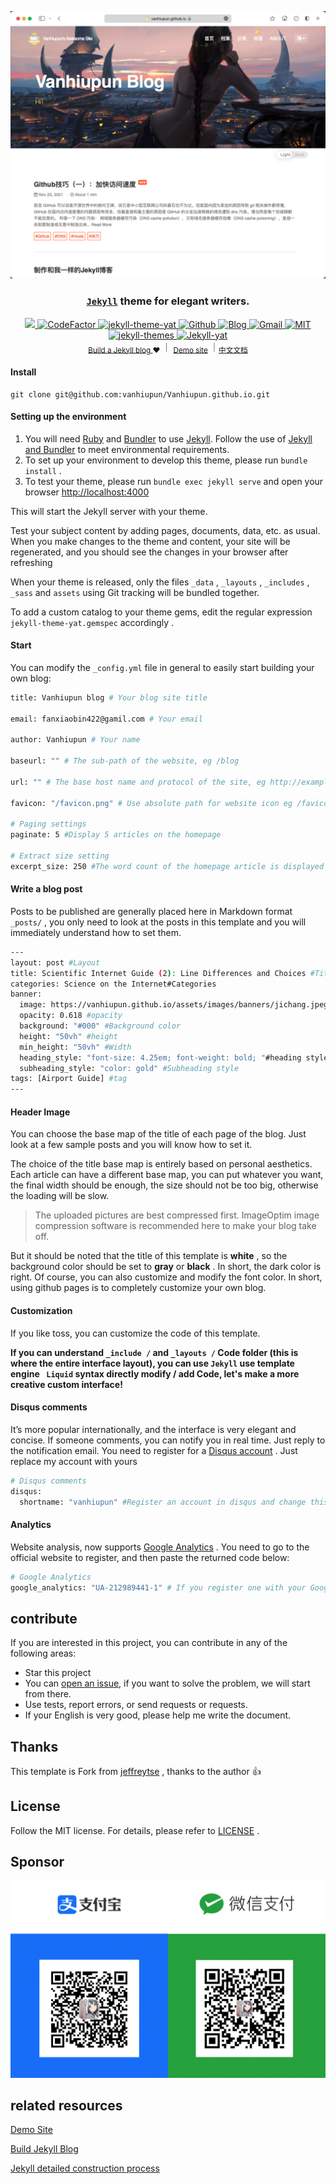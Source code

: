 <div align="center">

<p><img src="./assets/images/readme/1.png"  /></p>

<h3 align="center">
  <a href="https://jekyllrb.com/" target="_blank"><code>Jekyll</code></a> theme for elegant writers.
</h3>


<a href="https://github.com/vanhiupun/Vanhiupun.github.io/actions/workflows/jekyll.yml" target="_blank">
    <img src="https://github.com/vanhiupun/Vanhiupun.github.io/actions/workflows/jekyll.yml/badge.svg?style=flat-square&logo=github&logoColor=ffffff&color=f3a306" />
</a>

<a href="https://github.com/vanhiupun/Vanhiupun.github.io" target="_blank">
  <img src="https://www.codefactor.io/repository/github/vanhiupun/vanhiupun.github.io/badge" alt="CodeFactor" />
</a>
  
<a href="https://rubygems.org/gems/jekyll-theme-yat" target="_blank">
    <img src="https://img.shields.io/gem/v/jekyll-theme-yat?style=flat-square"     alt="jekyll-theme-yat" />
</a> 

<a href="https://github.com/vanhiupun" target="_blank">
    <img src="https://img.shields.io/badge/Github%20Repository-222222?style=flat-square&logo=github&logoColor=ffffff"
     alt="Github" />
</a> 
      
<a href="https://vanhiupun.github.io" target="_blank">
    <img src="https://img.shields.io/badge/Github%20Page-222222?style=flat-square&logo=github&logoColor=ffffff" 
     alt="Blog" />
</a> 
      
<a href="mailto:fanxiaobin422@gmail.com" target="_blank">
    <img src="https://img.shields.io/badge/Send%20me%20Gmail-EA4335?style=flat-square&logo=Gmail&logoColor=ffffff" 
     alt="Gmail" />
</a> 
      
<a href="https://github.com/vanhiupun/Vanhiupun.github.io/blob/c0c037532393ee2718892f87b200a0bbe33e7eb9/License" target="_blank">
    <img src="https://img.shields.io/badge/License%20MIT-f2cb05?style=flat-square&logo=Mitsubishi&logoColor=222222" 
     alt="MIT" />
</a>
      
<a href="http://jekyllthemes.org/" target="_blank">
    <img src="https://img.shields.io/badge/Jekyll%20Themes-f2cb05?style=flat-square&logo=Jekyll&logoColor=222222" 
     alt="jekyll-themes" />
</a> 

<a href="https://github.com/jeffreytse/jekyll-theme-yat" target="_blank">
    <img src="https://img.shields.io/badge/Jekyll%C2%B7Theme%C2%B7Yat-f2cb05?style=flat-square&logo=github&logoColor=181717" 
     alt="Jekyll-yat" />
</a> 
</div>

<div align="center">
  <sub><a href="https://vanhiupun.github.io/jekyll/2021/11/20/制作和我一样的Jekyll博客.html" target="_blank"> Build a Jekyll blog </a>❤︎
  </sub>｜
  <sub><a href="https://vanhiupun.github.io/" target="_blank">Demo site</a>
  </sub>｜<sub><a href="/readme_CN.md" target="_blank">中文文档</a>
  </sub>
</div>

#### Install

```git
git clone git@github.com:vanhiupun/Vanhiupun.github.io.git
```
#### Setting up the environment
1. You will need [Ruby](https://www.ruby-lang.org/zh_cn/) and [Bundler](https://bundler.io/) to use [Jekyll](https://www.jekyll.com.cn). Follow the use of [Jekyll and Bundler](https://jekyllrb.com/tutorials/using-jekyll-with-bundler/) to meet environmental requirements.
​
2. To set up your environment to develop this theme, please run `bundle install` .
​
3. To test your theme, please run `bundle exec jekyll serve` and open your browser [ http://localhost:4000](http://localhost:4000)
   
This will start the Jekyll server with your theme.

Test your subject content by adding pages, documents, data, etc. as usual. When you make changes to the theme and content, your site will be regenerated, and you should see the changes in your browser after refreshing

When your theme is released, only the files `_data` , `_layouts` , `_includes` , `_sass` and `assets` using Git tracking will be bundled together.

To add a custom catalog to your theme gems, edit the regular expression `jekyll-theme-yat.gemspec` accordingly .

#### Start

You can modify the `_config.yml` file in general to easily start building your own blog:

```bash
title: Vanhiupun blog # Your blog site title

email: fanxiaobin422@gamil.com # Your email

author: Vanhiupun # Your name

baseurl: "" # The sub-path of the website, eg /blog

url: "" # The base host name and protocol of the site, eg http://example.com

favicon: "/favicon.png" # Use absolute path for website icon eg /favicon.png, not recommended./favicon.png

# Paging settings
paginate: 5 #Display 5 articles on the homepage

# Extract size setting
excerpt_size: 250 #The word count of the homepage article is displayed as 250 words

```

#### Write a blog post

Posts to be published are generally placed here in Markdown format `_posts/` , you only need to look at the posts in this template and you will immediately understand how to set them.

```bash
---
layout: post #Layout
title: Scientific Internet Guide (2): Line Differences and Choices #Title
categories: Science on the Internet#Categories
banner:
  image: https://vanhiupun.github.io/assets/images/banners/jichang.jpeg #The image address can also be used./assets/images/banners/jichang.jpeg
  opacity: 0.618 #opacity
  background: "#000" #Background color
  height: "50vh" #height
  min_height: "50vh" #Width
  heading_style: "font-size: 4.25em; font-weight: bold; "#heading style
  subheading_style: "color: gold" #Subheading style
tags: [Airport Guide] #tag
---
```

#### Header Image

You can choose the base map of the title of each page of the blog. Just look at a few sample posts and you will know how to set it.

The choice of the title base map is entirely based on personal aesthetics. Each article can have a different base map, you can put whatever you want, the final width should be enough, the size should not be too big, otherwise the loading will be slow.

> The uploaded pictures are best compressed first. ImageOptim image compression software is recommended here to make your blog take off.

But it should be noted that the title of this template is **white** , so the background color should be set to **gray** or **black** . In short, the dark color is right. Of course, you can also customize and modify the font color. In short, using github pages is to completely customize your own blog.

#### Customization

If you like toss, you can customize the code of this template.

**If you can understand `_include /` and `_layouts /` Code folder (this is where the entire interface layout), you can use `Jekyll` use template engine ` Liquid` syntax directly modify / add Code, let's make a more creative custom interface!**
​

#### Disqus comments

It’s more popular internationally, and the interface is very elegant and concise. If someone comments, you can notify you in real time. Just reply to the notification email.
You need to register for a [Disqus account](https://disqus.com/) . Just replace my account with yours

```bash
# Disqus comments
disqus:
  shortname: "vanhiupun" #Register an account in disqus and change this to your own account
```

#### Analytics

Website analysis, now supports [Google Analytics](https://analytics.google.com/analytics/web/) . You need to go to the official website to register, and then paste the returned code below:

```bash
# Google Analytics
google_analytics: "UA-212989441-1" # If you register one with your Google account, you will be given an id like this, just replace this
```

## contribute
If you are interested in this project, you can contribute in any of the following areas:

- Star this project
- You can [open an issue](https://github.com/vanhiupun/Vanhiupun.github.io/issues/new), if you want to solve the problem, we will start from there.
- Use tests, report errors, or send requests or requests.
- If your English is very good, please help me write the document.

## Thanks

This template is Fork from [jeffreytse](https://github.com/jeffreytse/jekyll-theme-yat) , thanks to the author :+1:

## License

Follow the MIT license. For details, please refer to [LICENSE](./License) .

## Sponsor
<img src="./assets/images/img/zz.png" >

## related resources

[Demo Site](https://vanhiupun.github.io)

[Build Jekyll Blog](https://vanhiupun.github.io/jekyll/2021/11/20/制作和我一样的Jekyll博客.html)

[Jekyll detailed construction process](https://vanhiupun.github.io/jekyll/2021/11/16/一步一步创建Jekyll主题.html)
